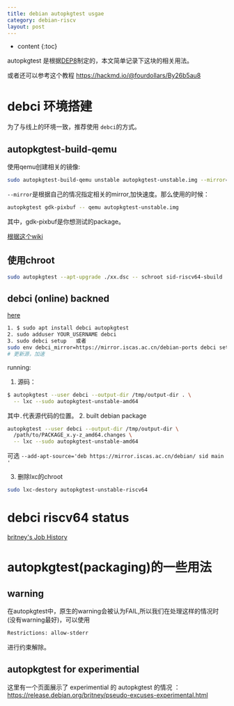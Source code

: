 ```yaml
---
title: debian autopkgtest usgae
category: debian-riscv
layout: post
---
```

* content
{:toc}

autopkgtest 是根据[DEP8](https://salsa.debian.org/ci-team/autopkgtest/raw/master/doc/README.package-tests.rst)制定的，本文简单记录下这块的相关用法。

或者还可以参考这个教程  https://hackmd.io/@fourdollars/By26b5au8

# debci 环境搭建
为了与线上的环境一致，推荐使用 `debci`的方式。
## autopkgtest-build-qemu
使用qemu创建相关的镜像:
```bash
sudo autopkgtest-build-qemu unstable autopkgtest-unstable.img --mirror=https://mirror.iscas.ac.cn/debian/
```
`--mirror`是根据自己的情况指定相关的mirror,加快速度。那么使用的时候：
```bash
autopkgtest gdk-pixbuf -- qemu autopkgtest-unstable.img
```
其中，gdk-pixbuf是你想测试的package。

[根据这个wiki](https://wiki.debian.org/ContinuousIntegration/autopkgtest)

## 使用chroot
```bash
sudo autopkgtest --apt-upgrade ./xx.dsc -- schroot sid-riscv64-sbuild
```

## debci (online) backned
[here](https://ci.debian.net/doc/file.MAINTAINERS.html#label-How+can+I+reproduce+the+test+run+locally-3F)

```bash
1. $ sudo apt install debci autopkgtest
2. sudo adduser YOUR_USERNAME debci
3. sudo debci setup   或者
sudo env debci_mirror=https://mirror.iscas.ac.cn/debian-ports debci setup(可选)
# 更新源，加速

```
running:

1. 源码：

```bash
$ autopkgtest --user debci --output-dir /tmp/output-dir . \
  -- lxc --sudo autopkgtest-unstable-amd64
```

其中`.`代表源代码的位置。
2. built debian package

```bash
autopkgtest --user debci --output-dir /tmp/output-dir \
  /path/to/PACKAGE_x.y-z_amd64.changes \
  -- lxc --sudo autopkgtest-unstable-amd64
```

可选 `--add-apt-source='deb https://mirror.iscas.ac.cn/debian/ sid main '`

3. 删除lxc的chroot

```bash
sudo lxc-destory autopkgtest-unstable-riscv64
```
# debci riscv64 status

[britney's Job History ](https://ci.debian.net/user/britney/jobs?package=&trigger=&suite%5B%5D=unstable&arch%5B%5D=riscv64)

# autopkgtest(packaging)的一些用法

## warning
在autopkgtest中，原生的warning会被认为FAIL,所以我们在处理这样的情况时(没有warning最好)，可以使用
```bash
Restrictions: allow-stderr
```
进行约束解除。

## autopkgtest for experimential 
这里有一个页面展示了 experimential 的 autopkgtest 的情况 ：
https://release.debian.org/britney/pseudo-excuses-experimental.html
